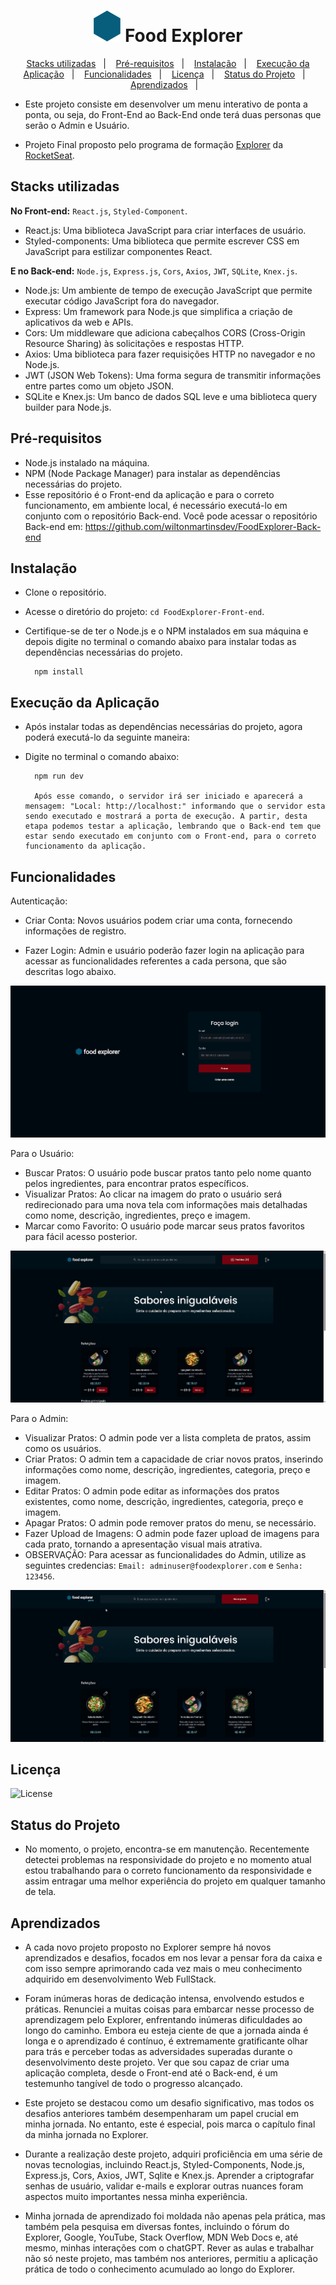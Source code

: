 <h1 align="center"> <img src="https://raw.githubusercontent.com/wiltonmartinsdev/FoodExplorer-Front-end/1b71719f4470b524b48d83db6a86c084c658f796/src/assets/polygon.svg"/> Food Explorer </h1>

<p align="center">
  <a href="#usedStacks">Stacks utilizadas</a>&nbsp;&nbsp;&nbsp;|&nbsp;&nbsp;&nbsp;
  <a href="#prerequisite">Pré-requisitos</a>&nbsp;&nbsp;&nbsp;|&nbsp;&nbsp;&nbsp;
  <a href="#installation">Instalação</a>&nbsp;&nbsp;&nbsp;|&nbsp;&nbsp;&nbsp;
  <a href="#applicationExecution">Execução da Aplicação</a>&nbsp;&nbsp;&nbsp;|&nbsp;&nbsp;&nbsp;
  <a href="#functionalities">Funcionalidades</a>&nbsp;&nbsp;&nbsp;|&nbsp;&nbsp;&nbsp;
  <a href="#license">Licença</a>&nbsp;&nbsp;&nbsp;|&nbsp;&nbsp;&nbsp;
  <a href="#projectStatus">Status do Projeto</a>&nbsp;&nbsp;&nbsp;|&nbsp;&nbsp;&nbsp;
  <a href="#learnings">Aprendizados</a>&nbsp;&nbsp;&nbsp;|&nbsp;&nbsp;&nbsp;
</p>

- Este projeto consiste em desenvolver um menu interativo de ponta a ponta, ou seja, do Front-End ao Back-End onde terá duas personas que serão o Admin e Usuário.

- Projeto Final proposto pelo programa de formação [Explorer](https://www.rocketseat.com.br/explorer) da [RocketSeat](https://www.rocketseat.com.br/).


<h2 id="usedStacks"> Stacks utilizadas</h2>

  **No Front-end:** `React.js`, `Styled-Component`.
  - React.js: Uma biblioteca JavaScript para criar interfaces de usuário.
  - Styled-components: Uma biblioteca que permite escrever CSS em JavaScript para estilizar componentes React.
  
  **E no Back-end:** `Node.js`, `Express.js`, `Cors`, `Axios`, `JWT`, `SQLite`, `Knex.js`.
- Node.js: Um ambiente de tempo de execução JavaScript que permite executar código JavaScript fora do navegador.
- Express: Um framework para Node.js que simplifica a criação de aplicativos da web e APIs.
- Cors: Um middleware que adiciona cabeçalhos CORS (Cross-Origin Resource Sharing) às solicitações e respostas HTTP.
- Axios: Uma biblioteca para fazer requisições HTTP no navegador e no Node.js.
- JWT (JSON Web Tokens): Uma forma segura de transmitir informações entre partes como um objeto JSON.
- SQLite e Knex.js: Um banco de dados SQL leve e uma biblioteca query builder para Node.js.


<h2 id="prerequisite">Pré-requisitos </h2>

- Node.js instalado na máquina.
- NPM (Node Package Manager) para instalar as dependências necessárias do projeto.
- Esse repositório é o Front-end da aplicação e para o correto funcionamento, em ambiente local, é necessário executá-lo em conjunto com o repositório Back-end. Você pode acessar o repositório Back-end em: https://github.com/wiltonmartinsdev/FoodExplorer-Back-end


<h2 id="installation"> Instalação</h2>

- Clone o repositório.
- Acesse o diretório do projeto: `cd FoodExplorer-Front-end`.
- Certifique-se de ter o Node.js e o NPM instalados em sua máquina e depois digite no terminal o comando abaixo para instalar todas as dependências necessárias do projeto.

        npm install


<h2 id ="applicationExecution"> Execução da Aplicação</h2>

- Após instalar todas as dependências necessárias do projeto, agora poderá executá-lo da seguinte maneira:
- Digite no terminal o comando abaixo:

        npm run dev
        
        Após esse comando, o servidor irá ser iniciado e aparecerá a mensagem: "Local: http://localhost:" informando que o servidor esta sendo executado e mostrará a porta de execução. A partir, desta etapa podemos testar a aplicação, lembrando que o Back-end tem que estar sendo executado em conjunto com o Front-end, para o correto funcionamento da aplicação.


<h2 id="functionalities">Funcionalidades </h2>

Autenticação:

- Criar Conta: Novos usuários podem criar uma conta, fornecendo informações de registro.

- Fazer Login: Admin e usuário poderão fazer login na aplicação para acessar as funcionalidades referentes a cada persona, que são descritas logo abaixo.

<img src="https://github.com/wiltonmartinsdev/FoodExplorer-Front-end/blob/main/src/assets/authenticationRoutes.gif?raw=true" />

Para o Usuário:

- Buscar Pratos: O usuário pode buscar pratos tanto pelo nome quanto pelos ingredientes, para encontrar pratos específicos.
- Visualizar Pratos: Ao clicar na imagem do prato o usuário será redirecionado para uma nova tela com informações mais detalhadas como nome, descrição, ingredientes, preço e imagem.
- Marcar como Favorito: O usuário pode marcar seus pratos favoritos para fácil acesso posterior.

<img src="https://github.com/wiltonmartinsdev/FoodExplorer-Front-end/blob/main/src/assets/userRoutes.gif?raw=true" />  

Para o Admin:

- Visualizar Pratos: O admin pode ver a lista completa de pratos, assim como os usuários.
- Criar Pratos: O admin tem a capacidade de criar novos pratos, inserindo informações como nome, descrição, ingredientes, categoria, preço e imagem.
- Editar Pratos: O admin pode editar as informações dos pratos existentes, como nome, descrição, ingredientes, categoria, preço e imagem.
- Apagar Pratos: O admin pode remover pratos do menu, se necessário.
- Fazer Upload de Imagens: O admin pode fazer upload de imagens para cada prato, tornando a apresentação visual mais atrativa.
- OBSERVAÇÃO: Para acessar as funcionalidades do Admin, utilize as seguintes credencias: `Email: adminuser@foodexplorer.com` e `Senha: 123456`.

<img src="https://github.com/wiltonmartinsdev/FoodExplorer-Front-end/blob/main/src/assets/adminRoutes.gif?raw=true" />  


<h2 id="license"> Licença</h2>

<p>
  <img alt="License" src="https://img.shields.io/github/license/wiltonmartinsdev/FoodExplorer-Back-end">
</p>


<h2 id="projectStatus"> Status do Projeto</h2>

- No momento, o projeto, encontra-se em manutenção. Recentemente detectei problemas na responsividade do projeto e no momento atual estou trabalhando para o correto funcionamento da responsividade e assim entragar uma melhor experiência do projeto em qualquer tamanho de tela.


<h2 id="learnings">Aprendizados </h2>

- A cada novo projeto proposto no Explorer sempre há novos aprendizados e desafios, focados em nos levar a pensar fora da caixa e com isso sempre aprimorando cada vez mais o meu conhecimento adquirido em desenvolvimento Web FullStack.

- Foram inúmeras horas de dedicação intensa, envolvendo estudos e práticas. Renunciei a muitas coisas para embarcar nesse processo de aprendizagem pelo Explorer, enfrentando inúmeras dificuldades ao longo do caminho. Embora eu esteja ciente de que a jornada ainda é longa e o aprendizado é contínuo, é extremamente gratificante olhar para trás e perceber todas as adversidades superadas durante o desenvolvimento deste projeto. Ver que sou capaz de criar uma aplicação completa, desde o Front-end até o Back-end, é um testemunho tangível de todo o progresso alcançado.

- Este projeto se destacou como um desafio significativo, mas todos os desafios anteriores também desempenharam um papel crucial em minha jornada. No entanto, este é especial, pois marca o capítulo final da minha jornada no Explorer.

- Durante a realização deste projeto, adquiri proficiência em uma série de novas tecnologias, incluindo React.js, Styled-Components, Node.js, Express.js, Cors, Axios, JWT, Sqlite e Knex.js. Aprender a criptografar senhas de usuário, validar e-mails e explorar outras nuances foram aspectos muito importantes nessa minha experiência.

- Minha jornada de aprendizado foi moldada não apenas pela prática, mas também pela pesquisa em diversas fontes, incluindo o fórum do Explorer, Google, YouTube, Stack Overflow, MDN Web Docs e, até mesmo, minhas interações com o chatGPT. Rever as aulas e trabalhar não só neste projeto, mas também nos anteriores, permitiu a aplicação prática de todo o conhecimento acumulado ao longo do Explorer.
